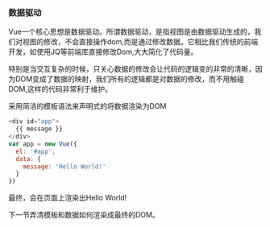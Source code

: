 ### 数据驱动
Vue一个核心思想是数据驱动。所谓数据驱动，是指视图是由数据驱动生成的，我们对视图的修改，不会直接操作dom,而是通过修改数据。它相比我们传统的前端开发，如使用JQ等前端库直接修改Dom,大大简化了代码量。

特别是当交互复杂的时候，只关心数据的修改会让代码的逻辑变的非常的清晰，因为DOM变成了数据的映射，我们所有的逻辑都是对数据的修改，而不用触碰DOM,这样的代码非常利于维护。

采用简洁的模板语法来声明式的将数据渲染为DOM
```javascript
<div id="app">
  {{ message }}
</div>
var app = new Vue({
  el: '#app',
  data: {
    message: 'Hello World!'
  }
})
```
最终，会在页面上渲染出Hello World!

下一节弄清模板和数据如何渲染成最终的DOM。